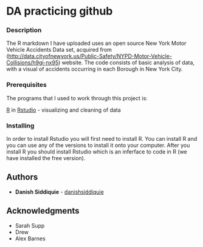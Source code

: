 # DA practicing github

### Description 

The R markdown I have uploaded uses an open source New York Motor Vehicle Accidents Data set, acquired from 
(http://data.cityofnewyork.us/Public-Safety/NYPD-Motor-Vehicle-Collisions/h9gi-nx95) website. The code consists of basic analysis
of data, with a visual of accidents occurring in each Borough in New York City.

### Prerequisites

The programs that I used to work through this project is:

[R](https://cran.r-project.org/mirrors.html) in [Rstudio](https://www.rstudio.com/products/rstudio/download/) - visualizing and cleaning of data


### Installing

In order to install Rstudio you will first need to install R. You can install R  and you can use any of the versions to install it onto your computer. After you install R you should install Rstudio which is an inferface to code in R (we have installed the free version).


## Authors
* **Danish Siddiquie** - [danishsiddiquie](https://github.com/danishsiddiquie)


## Acknowledgments

* Sarah Supp
* Drew
* Alex Barnes
